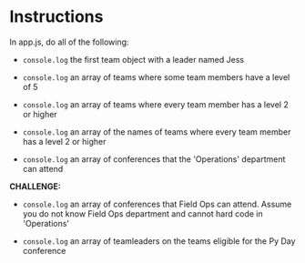 # Instructions

In app.js, do all of the following:

* `console.log` the first team object with a leader named Jess 

* `console.log` an array of teams where some team members have a level of 5

* `console.log` an array of teams where every team member has a level 2 or higher

* `console.log` an array of the names of teams where every team member has a level 2 or higher

* `console.log` an array of conferences that the 'Operations' department can attend

**CHALLENGE:**

* `console.log` an array of conferences that Field Ops can attend. Assume you do not know Field Ops department and cannot hard code in 'Operations' 

* `console.log` an array of teamleaders on the teams eligible for the Py Day conference